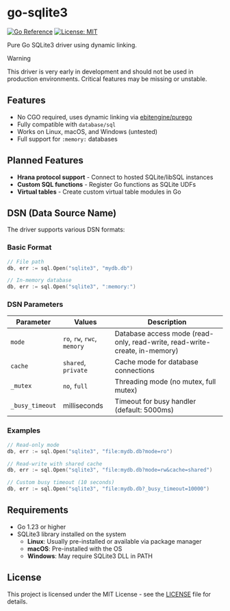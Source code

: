 # go-sqlite3

[![Go Reference](https://pkg.go.dev/badge/github.com/eloonstra/go-sqlite3.svg)](https://pkg.go.dev/github.com/eloonstra/go-sqlite3)
[![License: MIT](https://img.shields.io/badge/License-MIT-yellow.svg)](https://opensource.org/licenses/MIT)

Pure Go SQLite3 driver using dynamic linking.

> [!WARNING]  
> This driver is very early in development and should not be used in production environments. Critical features may be
> missing or unstable.

## Features

- No CGO required, uses dynamic linking via [ebitengine/purego](https://github.com/ebitengine/purego)
- Fully compatible with `database/sql`
- Works on Linux, macOS, and Windows (untested)
- Full support for `:memory:` databases

## Planned Features

- **Hrana protocol support** - Connect to hosted SQLite/libSQL instances
- **Custom SQL functions** - Register Go functions as SQLite UDFs
- **Virtual tables** - Create custom virtual table modules in Go

## DSN (Data Source Name)

The driver supports various DSN formats:

### Basic Format

```go
// File path
db, err := sql.Open("sqlite3", "mydb.db")

// In-memory database
db, err := sql.Open("sqlite3", ":memory:")
```

### DSN Parameters

| Parameter       | Values                      | Description                                                                |
|-----------------|-----------------------------|----------------------------------------------------------------------------|
| `mode`          | `ro`, `rw`, `rwc`, `memory` | Database access mode (read-only, read-write, read-write-create, in-memory) |
| `cache`         | `shared`, `private`         | Cache mode for database connections                                        |
| `_mutex`        | `no`, `full`                | Threading mode (no mutex, full mutex)                                      |
| `_busy_timeout` | milliseconds                | Timeout for busy handler (default: 5000ms)                                 |

### Examples

```go
// Read-only mode
db, err := sql.Open("sqlite3", "file:mydb.db?mode=ro")

// Read-write with shared cache
db, err := sql.Open("sqlite3", "file:mydb.db?mode=rw&cache=shared")

// Custom busy timeout (10 seconds)
db, err := sql.Open("sqlite3", "file:mydb.db?_busy_timeout=10000")
```

## Requirements

- Go 1.23 or higher
- SQLite3 library installed on the system
    - **Linux**: Usually pre-installed or available via package manager
    - **macOS**: Pre-installed with the OS
    - **Windows**: May require SQLite3 DLL in PATH

## License

This project is licensed under the MIT License - see the [LICENSE](LICENSE) file for details.